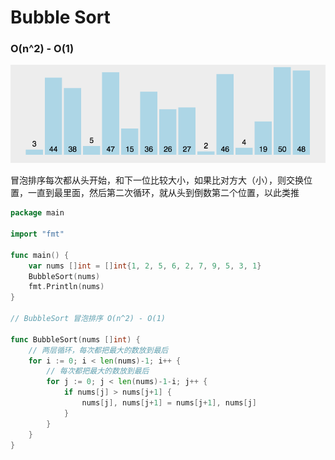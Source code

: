 # Bubble Sort 
### O(n^2) - O(1)

![Bubble-Sort](Bubble-Sort.gif)

冒泡排序每次都从头开始，和下一位比较大小，如果比对方大（小），则交换位置，一直到最里面，然后第二次循环，就从头到倒数第二个位置，以此类推

```go
package main

import "fmt"

func main() {
	var nums []int = []int{1, 2, 5, 6, 2, 7, 9, 5, 3, 1}
	BubbleSort(nums)
	fmt.Println(nums)
}

// BubbleSort 冒泡排序 O(n^2) - O(1)

func BubbleSort(nums []int) {
	// 两层循环，每次都把最大的数放到最后
	for i := 0; i < len(nums)-1; i++ {
		// 每次都把最大的数放到最后
		for j := 0; j < len(nums)-1-i; j++ {
			if nums[j] > nums[j+1] {
				nums[j], nums[j+1] = nums[j+1], nums[j]
			}
		}
	}
}

```